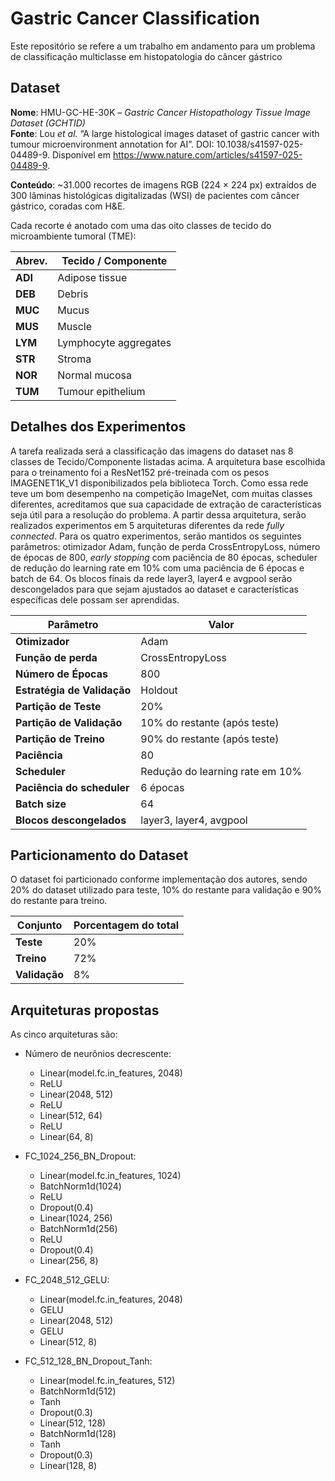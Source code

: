 # Gastric Cancer Classification

Este repositório se refere a um trabalho em andamento para um problema de classificação multiclasse em histopatologia do câncer gástrico

## Dataset
**Nome**: HMU-GC-HE-30K – *Gastric Cancer Histopathology Tissue Image Dataset (GCHTID)*  
**Fonte**: Lou *et al.* “A large histological images dataset of gastric cancer with tumour microenvironment annotation for AI”. DOI: 10.1038/s41597-025-04489-9.
Disponível em https://www.nature.com/articles/s41597-025-04489-9.

**Conteúdo**: ~31.000 recortes de imagens RGB (224 × 224 px) extraídos de 300 lâminas histológicas digitalizadas (WSI) de pacientes com câncer gástrico, coradas com H&E.

Cada recorte é anotado com uma das oito classes de tecido do microambiente tumoral (TME):

| Abrev. | Tecido / Componente    |
|-------|-------------------------|
| **ADI** | Adipose tissue        |
| **DEB** | Debris                |
| **MUC** | Mucus                 |
| **MUS** | Muscle                |
| **LYM** | Lymphocyte aggregates |
| **STR** | Stroma                |
| **NOR** | Normal mucosa         |
| **TUM** | Tumour epithelium     |


## Detalhes dos Experimentos

A tarefa realizada será a classificação das imagens do dataset nas 8 classes de Tecido/Componente listadas acima. A arquitetura base escolhida para o treinamento foi a ResNet152 pré-treinada com os pesos IMAGENET1K_V1 disponibilizados pela biblioteca Torch.  Como essa rede teve um bom desempenho na competição ImageNet, com muitas classes diferentes, acreditamos que sua capacidade de extração de características seja útil para a resolução do problema.
A partir dessa arquitetura, serão realizados experimentos em 5 arquiteturas diferentes da rede _fully connected_. Para os quatro experimentos, serão mantidos os seguintes parâmetros: otimizador Adam, função de perda CrossEntropyLoss, número de épocas de 800, _early stopping_ com paciência de 80 épocas,  scheduler de redução do learning rate em 10% com uma paciência de 6 épocas e batch de 64.
Os blocos finais da rede layer3, layer4 e avgpool serão descongelados para que sejam ajustados ao dataset e características específicas dele possam ser aprendidas.

| Parâmetro                | Valor                                  |
|------------------------------|----------------------------------------|
| **Otimizador**               | Adam                                   |
| **Função de perda**          | CrossEntropyLoss                       |
| **Número de Épocas**         | 800                                    |
| **Estratégia de Validação**  | Holdout                                |
| **Partição de Teste**        | 20%                                    |
| **Partição de Validação**    | 10% do restante (após teste)           |
| **Partição de Treino**       | 90% do restante (após teste)           |
| **Paciência**                | 80                                     |
| **Scheduler**                | Redução do learning rate em 10%        |
| **Paciência do scheduler**   | 6 épocas                               |    
| **Batch size**               | 64                                     |
| **Blocos descongelados**     | layer3, layer4, avgpool                |

## Particionamento do Dataset
O dataset foi particionado conforme implementação dos autores, sendo 20% do dataset utilizado para teste, 10% do restante para validação e 90% do restante para treino.

| Conjunto       | Porcentagem do total |
|----------------|----------------------|
| **Teste**      | 20%                  |
| **Treino**     | 72%                  |
| **Validação**  | 8%                   |


## Arquiteturas propostas
As cinco arquiteturas são:

- Número de neurônios decrescente:
    - Linear(model.fc.in_features, 2048)
    - ReLU
    - Linear(2048, 512)
    - ReLU
    - Linear(512, 64)
    - ReLU
    - Linear(64, 8)

- FC_1024_256_BN_Dropout:
    - Linear(model.fc.in_features, 1024)
    - BatchNorm1d(1024)
    - ReLU
    - Dropout(0.4)
    - Linear(1024, 256)
    - BatchNorm1d(256)
    - ReLU
    - Dropout(0.4)
    - Linear(256, 8)

- FC_2048_512_GELU:
    - Linear(model.fc.in_features, 2048)
    - GELU
    - Linear(2048, 512)
    - GELU
    - Linear(512, 8)

- FC_512_128_BN_Dropout_Tanh:
  - Linear(model.fc.in_features, 512)
  - BatchNorm1d(512)
  - Tanh
  - Dropout(0.3)
  - Linear(512, 128)
  - BatchNorm1d(128)
  - Tanh
  - Dropout(0.3)
  - Linear(128, 8)
